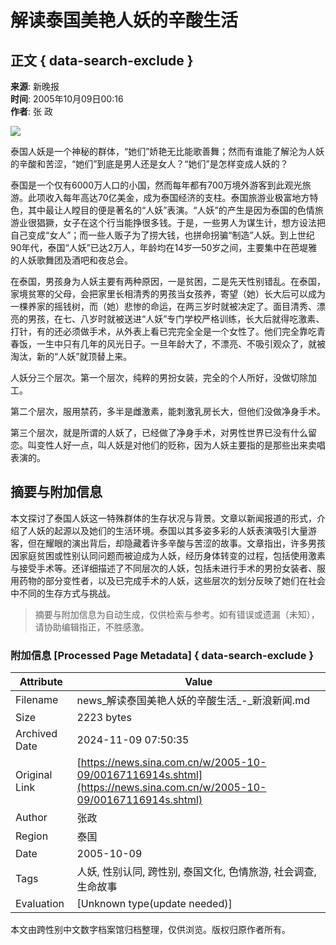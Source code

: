 # 解读泰国美艳人妖的辛酸生活

## 正文 { data-search-exclude }


**来源**: 新晚报  
**时间**: 2005年10月09日00:16  
**作者**: 张 政  

![](http://image2.sina.com.cn/dy/images/xfrd_04.gif)

泰国人妖是一个神秘的群体，“她们”娇艳无比能歌善舞；然而有谁能了解沦为人妖的辛酸和苦涩，“她们”到底是男人还是女人？“她们”是怎样变成人妖的？

泰国是一个仅有6000万人口的小国，然而每年都有700万境外游客到此观光旅游。此项收入每年高达70亿美金，成为泰国经济的支柱。泰国旅游业极富地方特色，其中最让人瞠目的便是著名的“人妖”表演。“人妖”的产生是因为泰国的色情旅游业很猖獗，女子在这个行当能挣很多钱。于是，一些男人为谋生计，想方设法把自己变成“女人”；而一些人贩子为了捞大钱，也拼命拐骗“制造”人妖。到上世纪90年代，泰国“人妖”已达2万人，年龄均在14岁—50岁之间，主要集中在芭堤雅的人妖歌舞团及酒吧和夜总会。

在泰国，男孩身为人妖主要有两种原因，一是贫困，二是先天性别错乱。在泰国，家境贫寒的父母，会把家里长相清秀的男孩当女孩养，寄望（她）长大后可以成为一棵养家的摇钱树，而（她）悲惨的命运，在两三岁时就被决定了。面目清秀、漂亮的男孩，在七、八岁时就被送进“人妖”专门学校严格训练，长大后就得吃激素、打针，有的还必须做手术，从外表上看已完完全全是一个女性了。他们完全靠吃青春饭，一生中只有几年的风光日子。一旦年龄大了，不漂亮、不吸引观众了，就被淘汰，新的“人妖”就顶替上来。

人妖分三个层次。第一个层次，纯粹的男扮女装，完全的个人所好，没做切除加工。

第二个层次，服用禁药，多半是雌激素，能刺激乳房长大，但他们没做净身手术。

第三个层次，就是所谓的人妖了，已经做了净身手术，对男性世界已没有什么留恋。叫变性人好一点，叫人妖是对他们的贬称，因为人妖主要指的是那些出来卖唱表演的。
<!-- tcd_original_link https://news.sina.com.cn/w/2005-10-09/00167116914s.shtml -->
## 摘要与附加信息

<!-- tcd_abstract -->
本文探讨了泰国人妖这一特殊群体的生存状况与背景。文章以新闻报道的形式，介绍了人妖的起源以及她们的生活环境。泰国以其多姿多彩的人妖表演吸引大量游客，但在耀眼的演出背后，却隐藏着许多辛酸与苦涩的故事。文章指出，许多男孩因家庭贫困或性别认同问题而被迫成为人妖，经历身体转变的过程，包括使用激素与接受手术等。还详细描述了不同层次的人妖，包括未进行手术的男扮女装者、服用药物的部分变性者，以及已完成手术的人妖，这些层次的划分反映了她们在社会中不同的生存方式与挑战。
<!-- tcd_abstract_end -->

> 摘要与附加信息为自动生成，仅供检索与参考。如有错误或遗漏（未知），请协助编辑指正，不胜感激。

### 附加信息 [Processed Page Metadata] { data-search-exclude }

| Attribute       | Value                                  |
|-----------------|----------------------------------------|
| Filename        | news_解读泰国美艳人妖的辛酸生活_-_新浪新闻.md                             |
| Size            | 2223 bytes                           |
| Archived Date   | 2024-11-09 07:50:35                             |
| Original Link   | [https://news.sina.com.cn/w/2005-10-09/00167116914s.shtml](https://news.sina.com.cn/w/2005-10-09/00167116914s.shtml)                       |
| Author          | 张政                               |
| Region          | 泰国                               |
| Date            | 2005-10-09                                 |
| Tags            | 人妖, 性别认同, 跨性别, 泰国文化, 色情旅游, 社会调查, 生命故事                                 |
| Evaluation            | [Unknown type(update needed)]                                 |
<!-- tcd_table_end -->

本文由跨性别中文数字档案馆归档整理，仅供浏览。版权归原作者所有。
